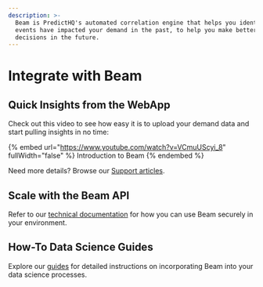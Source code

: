 ```yaml
---
description: >-
  Beam is PredictHQ's automated correlation engine that helps you identify what
  events have impacted your demand in the past, to help you make better
  decisions in the future.
---
```


# Integrate with Beam

## Quick Insights from the WebApp

Check out this video to see how easy it is to upload your demand data and start pulling insights in no time:

{% embed url="https://www.youtube.com/watch?v=VCmuUScyi_8" fullWidth="false" %}
Introduction to Beam
{% endembed %}

Need more details? Browse our [Support articles](../../webapp-support/beam-relevancy-engine/an-overview-of-beam-relevancy-engine.md).&#x20;

## Scale with the Beam API&#x20;

Refer to our [technical documentation](../../api/beam/) for how you can use Beam securely in your environment.&#x20;

## How-To Data Science Guides

Explore our [guides](../../getting-started/guides/beam-guides/) for detailed instructions on incorporating Beam into your data science processes.
